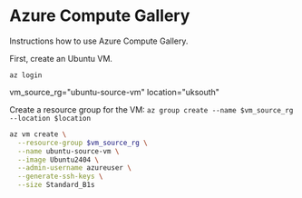 # Azure Compute Gallery

Instructions how to use Azure Compute Gallery.

First, create an Ubuntu VM.

`az login`

vm_source_rg="ubuntu-source-vm"
location="uksouth"

Create a resource group for the VM:
`az group create --name $vm_source_rg --location $location`

```bash
az vm create \
  --resource-group $vm_source_rg \
  --name ubuntu-source-vm \
  --image Ubuntu2404 \
  --admin-username azureuser \
  --generate-ssh-keys \
  --size Standard_B1s
```

